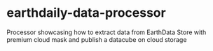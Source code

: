 # earthdaily-data-processor
Processor showcasing how to extract data from EarthData Store with premium cloud mask and publish a datacube on cloud storage
